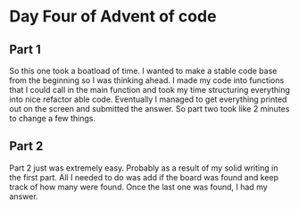 # Day Four of Advent of code

## Part 1

So this one took a boatload of time. I wanted to make a stable code base from the beginning so I was thinking ahead. I made my code
into functions that I could call in the main function and took my time structuring everything into nice refactor able code.
Eventually I managed to get everything printed out on the screen and submitted the answer. So part two took like 2 minutes to
change a few things.


## Part 2

Part 2 just was extremely easy. Probably as a result of my solid writing in the first part. All I needed to do was add if the
board was found and keep track of how many were found. Once the last one was found, I had my answer.
